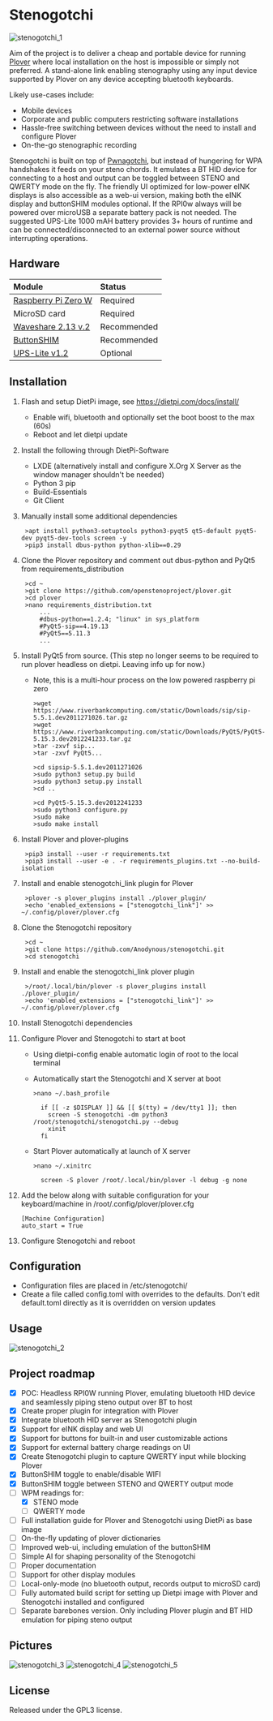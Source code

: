 # Stenogotchi
![stenogotchi_1](https://user-images.githubusercontent.com/17461433/107876588-8e52aa80-6ecf-11eb-81ba-14731c885ff1.jpeg)

Aim of the project is to deliver a cheap and portable device for running [Plover](https://www.openstenoproject.org/ "Plover: Open Steno Project") where local installation on the host is impossible or simply not preferred. A stand-alone link enabling stenography using any input device supported by Plover on any device accepting bluetooth keyboards. 

Likely use-cases include: 
- Mobile devices
- Corporate and public computers restricting software installations 
- Hassle-free switching between devices without the need to install and configure Plover
- On-the-go stenographic recording

Stenogotchi is built on top of [Pwnagotchi](https://github.com/evilsocket/pwnagotchi), but instead of hungering for WPA handshakes it feeds on your steno chords. It emulates a BT HID device for connecting to a host and output can be toggled between STENO and QWERTY mode on the fly. The friendly UI optimized for low-power eINK displays is also accessible as a web-ui version, making both the eINK display and buttonSHIM modules optional. If the RPI0w always will be powered over microUSB a separate battery pack is not needed. The suggested UPS-Lite 1000 mAH battery provides 3+ hours of runtime and can be connected/disconnected to an external power source without interrupting operations. 

## Hardware
| Module                                                                           | Status       |
|:---------------------------------------------------------------------------------|:-------------|
| [Raspberry Pi Zero W](https://www.raspberrypi.org/products/raspberry-pi-zero-w/) | Required     |
| MicroSD card                                                                     | Required     |
| [Waveshare 2.13 v.2](https://www.waveshare.com/wiki/2.13inch_e-Paper_HAT)        | Recommended  |
| [ButtonSHIM](https://shop.pimoroni.com/products/button-shim)                     | Recommended  |
| [UPS-Lite v1.2](https://hackaday.io/project/173847-ups-lite)                     | Optional     |

## Installation

1. Flash and setup DietPi image, see https://dietpi.com/docs/install/
    * Enable wifi, bluetooth and optionally set the boot boost to the max (60s)
    * Reboot and let dietpi update

2. Install the following through DietPi-Software
    * LXDE (alternatively install and configure X.Org X Server as the window manager shouldn't be needed)
    * Python 3 pip
    * Build-Essentials
    * Git Client

3. Manually install some additional dependencies
    
        >apt install python3-setuptools python3-pyqt5 qt5-default pyqt5-dev pyqt5-dev-tools screen -y
        >pip3 install dbus-python python-xlib==0.29

4. Clone the Plover repository and comment out dbus-python and PyQt5 from requirements_distribution

        >cd ~ 
        >git clone https://github.com/openstenoproject/plover.git
        >cd plover
        >nano requirements_distribution.txt
            ...
            #dbus-python==1.2.4; "linux" in sys_platform
            #PyQt5-sip==4.19.13
            #PyQt5==5.11.3
            ...

5. Install PyQt5 from source. (This step no longer seems to be required to run plover headless on dietpi. Leaving info up for now.)
    * Note, this is a multi-hour process on the low powered raspberry pi zero

          >wget https://www.riverbankcomputing.com/static/Downloads/sip/sip-5.5.1.dev2011271026.tar.gz
          >wget https://www.riverbankcomputing.com/static/Downloads/PyQt5/PyQt5-5.15.3.dev2012241233.tar.gz
          >tar -zxvf sip...
          >tar -zxvf PyQt5...

          >cd sipsip-5.5.1.dev2011271026
          >sudo python3 setup.py build
          >sudo python3 setup.py install
          >cd ..

          >cd PyQt5-5.15.3.dev2012241233
          >sudo python3 configure.py
          >sudo make
          >sudo make install

5. Install Plover and plover-plugins
        
        >pip3 install --user -r requirements.txt
        >pip3 install --user -e . -r requirements_plugins.txt --no-build-isolation

6. Install and enable stenogotchi_link plugin for Plover 
     
        >plover -s plover_plugins install ./plover_plugin/
        >echo 'enabled_extensions = ["stenogotchi_link"]' >> ~/.config/plover/plover.cfg

7. Clone the Stenogotchi repository

        >cd ~ 
        >git clone https://github.com/Anodynous/stenogotchi.git
        >cd stenogotchi

8. Install and enable the stenogotchi_link plover plugin

        >/root/.local/bin/plover -s plover_plugins install ./plover_plugin/
        >echo 'enabled_extensions = ["stenogotchi_link"]' >> ~/.config/plover/plover.cfg

9. Install Stenogotchi dependencies

10. Configure Plover and Stenogotchi to start at boot
    * Using dietpi-config enable automatic login of root to the local terminal
    * Automatically start the Stenogotchi and X server at boot

          >nano ~/.bash_profile
    
            if [[ -z $DISPLAY ]] && [[ $(tty) = /dev/tty1 ]]; then
              screen -S stenogotchi -dm python3 /root/stenogotchi/stenogotchi.py --debug
              xinit
            fi

    * Start Plover automatically at launch of X server

          >nano ~/.xinitrc
          
            screen -S plover /root/.local/bin/plover -l debug -g none

11. Add the below along with suitable configuration for your keyboard/machine in /root/.config/plover/plover.cfg

        [Machine Configuration]
        auto_start = True

12. Configure Stenogotchi and reboot

## Configuration
- Configuration files are placed in /etc/stenogotchi/
- Create a file called config.toml with overrides to the defaults. Don't edit default.toml directly as it is overridden on version updates

## Usage
![stenogotchi_2](https://user-images.githubusercontent.com/17461433/107883149-d5539680-6ef5-11eb-86fe-41f0b6293eed.jpg)

## Project roadmap
- [x] POC: Headless RPI0W running Plover, emulating bluetooth HID device and seamlessly piping steno output over BT to host
- [x] Create proper plugin for integration with Plover
- [x] Integrate bluetooth HID server as Stenogotchi plugin
- [x] Support for eINK display and web UI
- [x] Support for buttons for built-in and user customizable actions
- [x] Support for external battery charge readings on UI
- [x] Create Stenogotchi plugin to capture QWERTY input while blocking Plover
- [x] ButtonSHIM toggle to enable/disable WIFI
- [x] ButtonSHIM toggle between STENO and QWERTY output mode
- [ ] WPM readings for:
  - [x] STENO mode
  - [ ] QWERTY mode
- [ ] Full installation guide for Plover and Stenogotchi using DietPi as base image
- [ ] On-the-fly updating of plover dictionaries
- [ ] Improved web-ui, including emulation of the buttonSHIM
- [ ] Simple AI for shaping personality of the Stenogotchi
- [ ] Proper documentation
- [ ] Support for other display modules
- [ ] Local-only-mode (no bluetooth output, records output to microSD card)
- [ ] Fully automated build script for setting up Dietpi image with Plover and Stenogotchi installed and configured
- [ ] Separate barebones version. Only including Plover plugin and BT HID emulation for piping steno output

## Pictures
![stenogotchi_3](https://user-images.githubusercontent.com/17461433/107877063-cb6c6c00-6ed2-11eb-9f92-9059acd9f66d.jpeg)
![stenogotchi_4](https://user-images.githubusercontent.com/17461433/107876793-e3db8700-6ed0-11eb-83bb-648b08d1a315.jpeg)
![stenogotchi_5](https://user-images.githubusercontent.com/17461433/107876790-e0480000-6ed0-11eb-820d-65188cd0a031.jpeg)

## License
Released under the GPL3 license.